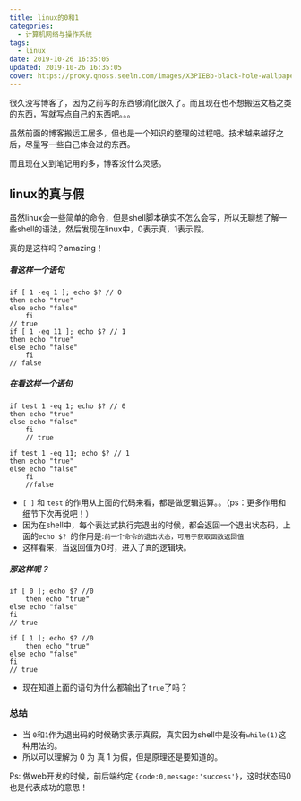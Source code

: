 ```yaml
---
title: linux的0和1
categories:
  - 计算机网络与操作系统
tags:
  - linux
date: 2019-10-26 16:35:05
updated: 2019-10-26 16:35:05
cover: https://proxy.qnoss.seeln.com/images/X3PIEBb-black-hole-wallpaper.jpg
---
```


很久没写博客了，因为之前写的东西够消化很久了。而且现在也不想搬运文档之类的东西，写就写点自己的东西吧。。。

虽然前面的博客搬运工居多，但也是一个知识的整理的过程吧。技术越来越好之后，尽量写一些自己体会过的东西。

而且现在又到笔记用的多，博客没什么灵感。

## linux的真与假

虽然linux会一些简单的命令，但是shell脚本确实不怎么会写，所以无聊想了解一些shell的语法，然后发现在linux中，0表示真，1表示假。

真的是这样吗？amazing！

##### 看这样一个语句

```shell
if [ 1 -eq 1 ]; echo $? // 0
then echo "true"
else echo "false"
	fi
// true
if [ 1 -eq 11 ]; echo $? // 1
then echo "true"
else echo "false"
	fi
// false
```

##### 在看这样一个语句

```shell
if test 1 -eq 1; echo $? // 0
then echo "true"
else echo "false"
	fi
	// true
	
if test 1 -eq 11; echo $? // 1
then echo "true"
else echo "false"
	fi
	//false
```

- `[ ]` 和 `test` 的作用从上面的代码来看，都是做逻辑运算。。（ps：更多作用和细节下次再说吧！）
- 因为在shell中，每个表达式执行完退出的时候，都会返回一个退出状态码，上面的`echo $? `的作用是:`前一个命令的退出状态，可用于获取函数返回值`
- 这样看来，当返回值为0时，进入了`真`的逻辑块。

##### 那这样呢？

```shell
if [ 0 ]; echo $? //0
	then echo "true"
else echo "false"
fi
// true

if [ 1 ]; echo $? //0
	then echo "true"
else echo "false"
fi
// true

```

- 现在知道上面的语句为什么都输出了`true`了吗？



### 总结

- 当 `0`和`1`作为退出码的时候确实表示真假，真实因为shell中是没有`while(1)`这种用法的。
- 所以可以理解为 0 为 真  1 为假，但是原理还是要知道的。



Ps: 做web开发的时候，前后端约定 `{code:0,message:'success'}`，这时状态码0也是代表成功的意思！